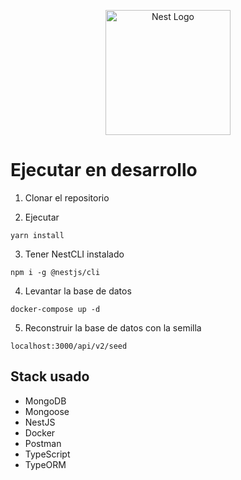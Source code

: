 <p align="center">
  <a href="http://nestjs.com/" target="blank"><img src="https://nestjs.com/img/logo-small.svg" width="200" alt="Nest Logo" /></a>
</p>

# Ejecutar en desarrollo
1. Clonar el repositorio

2. Ejecutar
```
yarn install
```

3. Tener NestCLI instalado
```
npm i -g @nestjs/cli
```

4. Levantar la base de datos
```
docker-compose up -d
```

5. Reconstruir la base de datos con la semilla
```
localhost:3000/api/v2/seed
```


## Stack usado
* MongoDB
* Mongoose
* NestJS
* Docker
* Postman
* TypeScript
* TypeORM